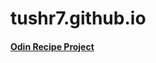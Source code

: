 # tushr7.github.io
#### <a href="https://tushr7.github.io/odin-recipes/" target="_blank">Odin Recipe Project</a>  
